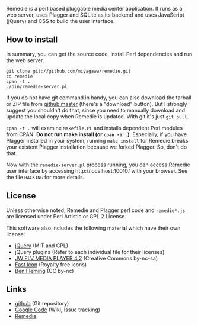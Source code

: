 Remedie is a perl based pluggable media center application. It runs as a web server, uses Plagger and SQLite as its backend and uses JavaScript (jQuery) and CSS to build the user interface.

## How to install

In summary, you can get the source code, install Perl dependencies and run the web server.

    git clone git://github.com/miyagawa/remedie.git
    cd remedie
    cpan -t .
    ./bin/remedie-server.pl

If you do not have git command in handy, you can also download the tarball or ZIP file from [github master](http://github.com/miyagawa/remedie) (there's a "download" button). But I strongly suggest you shouldn't do that, since you need to manually download and update the local copy when Remedie is updated. With git it's just `git pull`.

`cpan -t .` will examine `Makefile.PL` and installs dependent Perl modules from CPAN. **Do not run make install (or `cpan -i .`)**. Especially, if you have Plagger installed in your system, running `make install` for Remedie breaks your existent Plagger installation because we forked Plagger. So, don't do that.

Now with the `remedie-server.pl` process running, you can access Remedie user interface by accessing http://localhost:10010/ with your browser. See the file `HACKING` for more details.

## License

Unless otherwise noted, Remedie and Plagger perl code and `remedie*.js` are licensed under Perl Artistic or GPL 2 License.

This software also includes the following material which have their own license:

* [jQuery](http://www.jquery.com/) (MIT and GPL)
* jQuery plugins (Refer to each individual file for their licenses)
* [JW FLV MEDIA PLAYER 4.2](http://www.jeroenwijering.com/?item=JW_FLV_Player) (Creative Commons by-nc-sa)
* [Fast Icon](http://www.fasticon.com/) (Royalty free icons)
* [Ben Fleming](http://www.yellowicon.com/) (CC by-nc)

## Links

* [github](http://github.com/miyagawa/remedie) (Git repository)
* [Google Code](http://code.google.com/p/remedie) (Wiki, Issue tracking)
* [Remedie](http://remediecode.org/)



